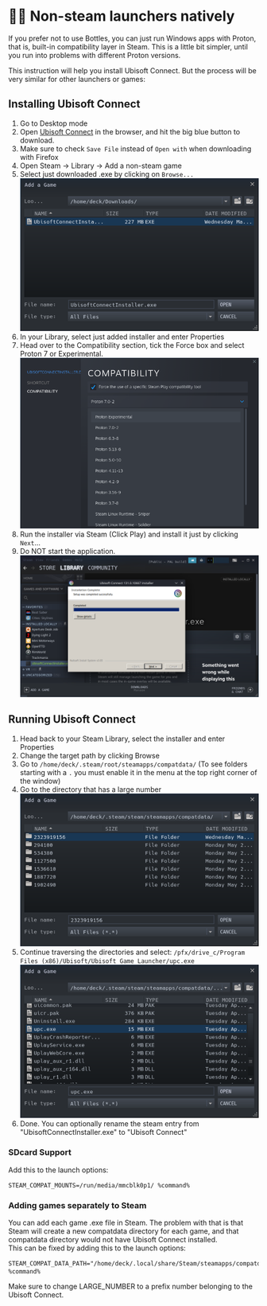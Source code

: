 # 🧑‍💻 Non-steam launchers natively

If you prefer not to use Bottles, you can just run Windows apps with Proton, that is, built-in compatibility layer in Steam.
This is a little bit simpler, until you run into problems with different Proton versions.

This instruction will help you install Ubisoft Connect. But the process will be very similar for other launchers or games:

## Installing Ubisoft Connect
1. Go to Desktop mode
2. Open [Ubisoft Connect](https://ubisoftconnect.com/en-US/) in the browser, and hit the big blue button to download.
3. Make sure to check `Save File` instead of `Open with` when downloading with Firefox
4. Open Steam -> Library -> Add a non-steam game
5. Select just downloaded .exe by clicking on `Browse...`
    ![Adding ubisoft installer](./images/steam_add_ubisoft_installer.png)
6. In your Library, select just added installer and enter Properties
7. Head over to the Compatibility section, tick the Force box and select Proton 7 or Experimental.
    ![Selecting proton version](./images/steam_select_proton.png)
8. Run the installer via Steam (Click Play) and install it just by clicking `Next`...
9. Do NOT start the application.
    ![Ubisoft Connect installation complete](./images/ubisoft_installation_complete.png)

## Running Ubisoft Connect
1. Head back to your Steam Library, select the installer and enter Properties
2. Change the target path by clicking Browse
3. Go to `/home/deck/.steam/root/steamapps/compatdata/` (To see folders starting with a `.` you must enable it in the menu at the top right corner of the window)
4. Go to the directory that has a large number
    ![Select compatdata directory](./images/steam_select_compatdata.png)
5. Continue traversing the directories and select: `/pfx/drive_c/Program Files (x86)/Ubisoft/Ubisoft Game Launcher/upc.exe`
    ![Select upc.exe](./images/steam_select_ubisoft.png)
6. Done. You can optionally rename the steam entry from "UbisoftConnectInstaller.exe" to "Ubisoft Connect"

### SDcard Support
Add this to the launch options:
```
STEAM_COMPAT_MOUNTS=/run/media/mmcblk0p1/ %command%
```

### Adding games separately to Steam
You can add each game .exe file in Steam. The problem with that is that Steam will create a new compatdata directory for each game, and that compatdata directory would not have Ubisoft Connect installed.  
This can be fixed by adding this to the launch options:
```
STEAM_COMPAT_DATA_PATH="/home/deck/.local/share/Steam/steamapps/compatdata/LARGE_NUMBER" %command%
```
Make sure to change LARGE_NUMBER to a prefix number belonging to the Ubisoft Connect.
